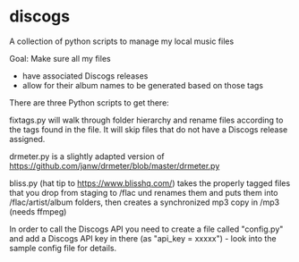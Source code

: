 # discogs

A collection of python scripts to manage my local music files

Goal: Make sure all my files

- have associated Discogs releases
- allow for their album names to be generated based on those tags

There are three Python scripts to get there:

fixtags.py <folder> will walk through folder hierarchy and rename files according to the tags found in the file. It will skip files that do not have a Discogs release assigned. 

drmeter.py is a slightly adapted version of https://github.com/janw/drmeter/blob/master/drmeter.py 

bliss.py (hat tip to https://www.blisshq.com/) takes the properly tagged files that you drop from staging to /flac und renames them and puts them into /flac/artist/album folders, then creates a synchronized mp3 copy in /mp3 (needs ffmpeg) 

In order to call the Discogs API you need to create a file called "config.py" and add a Discogs API key in there (as "api_key = xxxxx") - look into the sample config file for details.


